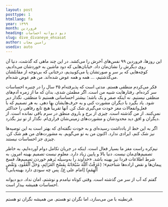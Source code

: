```yaml
---
layout: post
posttype: 1
htmllang: fa
year: ۱۳۹۹
month: فروردین
heading: دیو دیوانه احساسات
slug: dive_divaneye_ehsasat
author: رامین مجاب
usediv: auto
---
```


این روزها، فروردین ۹۹ نفس‌های آخرش را می‌کشد. در این چند ماهی که گذشت، دنیا آن روی دیگرش را نشان‌مان داد. خیابان‌هایی که دود ماشین به خوردشان می‌دادیم، کوچه‌هایی که بر سر و صورتشان پا می‌کوبیدیم، درختانی که بی‌توجه از مقابلشان می‌گذشتیم، ... همه و همه عوض شده‌اند. من هم عوض شده‌ام.

فکر می‌کردم منطقی هستم. مدتی است که پذیرفته‌ام ۳۵ سال را در چنبره احساسات سر کرده‌ام. رفتارهایت شبیه من است. اگر مطمئن شدی، بدان که ما از زمره آدم‌های منطقی نیستیم. نه اینکه صفر و یک باشد؛ بیشتر احساساتی هستیم تا منطقی. نگذار دیر شود. یاد بگیرد با دیگران مشورت کنی و به حرف‌هایشان بها دهی. به هر تصمیم که با فعل‌وانفعالات مغز خودت می‌گیری شک کن. آنها تقریباً هیچ تابع رفاهی را حداکثر نمی‌کنند. از من گذشته است. چیزی از برج و باروی منطق در سرم باقی نمانده است. از دیگران و افق دید محدودشان و مشورت‌های زمینی‌شان فراری‌ام. نگذار از تو نیز بگذرد.

اگر به این خط از یادداشت رسیده‌ای و به خودت نگفته‌ای که بهتر است به این توصیه‌ها نیز شک کنم، ایرادی ندارد. اکنون من به تو می‌گویم. به مشورت‌های من هم شک کن. چیزی جز احساسات نیستند. 

نیم‌کره راست مغز ما بسیار فعال است. اینکه در جریان تکامل دوام آورده‌ایم، به خاطر تصمیم‌های‌مان نیست. دنیا بالا و پایین زیاد دارد. معلوم نیست تصمیم بهینه امروز، به شرط اطلاعات فردا نیز بهینه باشد. «خداوند را به‌وسيله بَرهم خوردن تصميم‌ها، فسخ پيمان‌ها و نقض اراده‌ها شناختم»؛ (عَرَفْتُ آللّهَ سُبْحَانَهُ بِفَسْخِ العَزَائِمِ، وَحَلِّ آلْعُقُودِ، وَنَقْضِ آلْهِمَمِ) [امام علی ع]. پس چه سودی دارد بهینه‌یابی؟

گفتم که آب از سر من گذشته است. وقتی کوتاه نیامدم و نوشتم، امان نداد. دیو دیوانه احساسات همیشه بیدار است.

---

قرنطینه با من می‌سازد، اما نگران تو هستم. من همیشه نگران تو هستم.



